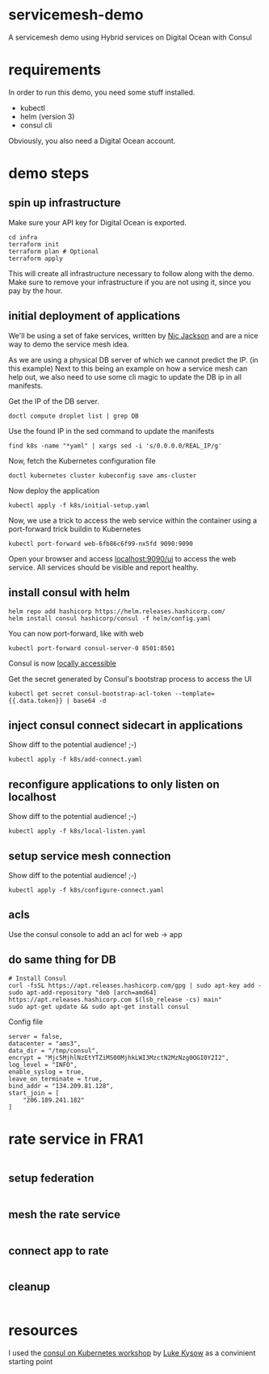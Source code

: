 # servicemesh-demo

A servicemesh demo using Hybrid services on Digital Ocean with Consul

# requirements

In order to run this demo, you need some stuff installed.

- kubectl
- helm (version 3)
- consul cli

Obviously, you also need a Digital Ocean account.

# demo steps

## spin up infrastructure

Make sure your API key for Digital Ocean is exported.

```shell
cd infra
terraform init
terraform plan # Optional
terraform apply
```

This will create all infrastructure necessary to follow along with the demo. Make sure to remove your infrastructure if you are not using it, since you pay by the hour.

## initial deployment of applications

We'll be using a set of fake services, written by [Nic Jackson](https://twitter.com/sheriffjackson) and are a nice way to demo the service mesh idea.

As we are using a physical DB server of which we cannot predict the IP. (in this example) Next to this being an example on how a service mesh can help out, we also need to use some cli magic to update the DB ip in all manifests.

Get the IP of the DB server.

```shell
doctl compute droplet list | grep DB
```

Use the found IP in the sed command to update the manifests

```shell
find k8s -name "*yaml" | xargs sed -i 's/0.0.0.0/REAL_IP/g' 
```

Now, fetch the Kubernetes configuration file

```shell
doctl kubernetes cluster kubeconfig save ams-cluster 
```

Now deploy the application

```shell
kubectl apply -f k8s/initial-setup.yaml
```

Now, we use a trick to access the web service within the container using a port-forward trick buildin to Kubernetes

```shell
kubectl port-forward web-6fb86c6f99-nx5fd 9090:9090
```

Open your browser and access [localhost:9090/ui](http://localhost:9090/ui) to access the web service. All services should be visible and report healthy.

## install consul with helm

```shell
helm repo add hashicorp https://helm.releases.hashicorp.com/
helm install consul hashicorp/consul -f helm/config.yaml
```

You can now port-forward, like with web

```shell
kubectl port-forward consul-server-0 8501:8501
```

Consul is now [locally accessible](https://localhost:8501/ui)

Get the secret generated by Consul's bootstrap process to access the UI

```shell
kubectl get secret consul-bootstrap-acl-token --template={{.data.token}} | base64 -d
```

## inject consul connect sidecart in applications

Show diff to the potential audience! ;-)

```shell
kubectl apply -f k8s/add-connect.yaml
```

## reconfigure applications to only listen on localhost

Show diff to the potential audience! ;-)

```shell
kubectl apply -f k8s/local-listen.yaml
```

## setup service mesh connection

Show diff to the potential audience! ;-)

```shell
kubectl apply -f k8s/configure-connect.yaml
```

## acls

Use the consul console to add an acl for web -> app

## do same thing for DB

```shell
# Install Consul
curl -fsSL https://apt.releases.hashicorp.com/gpg | sudo apt-key add -
sudo apt-add-repository "deb [arch=amd64] https://apt.releases.hashicorp.com $(lsb_release -cs) main"
sudo apt-get update && sudo apt-get install consul
```

Config file

```shell
server = false,
datacenter = "ams3",
data_dir = "/tmp/consul",
encrypt = "Mjc5MjhlNzEtYTZiMS00MjhkLWI3MzctN2MzNzg0OGI0Y2I2",
log_level = "INFO",
enable_syslog = true,
leave_on_terminate = true,
bind_addr = "134.209.81.128",
start_join = [
    "206.189.241.182"
]
```

# rate service in FRA1

```shell
```

## setup federation

```shell
```

## mesh the rate service

```shell
```

## connect app to rate

```shell
```

## cleanup

```shell
```

# resources

I used the [consul on Kubernetes workshop](https://github.com/lkysow/consul-on-kubernetes-workshop) by [Luke Kysow](https://github.com/lkysow) as a convinient starting point
